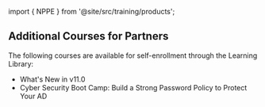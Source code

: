 import { NPPE } from '@site/src/training/products';

## Additional <NPPE /> Courses for Partners

The following courses are available for self-enrollment through the Learning Library:

* What's New in <NPPE /> v11.0
* Cyber Security Boot Camp: Build a Strong Password Policy to Protect Your AD
